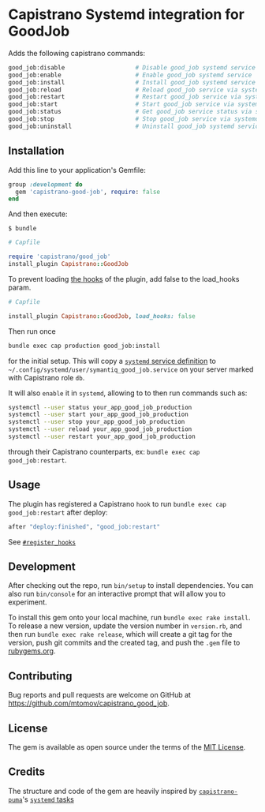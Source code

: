 # Capistrano Systemd integration for GoodJob

Adds the following capistrano commands:

```sh
good_job:disable                    # Disable good_job systemd service
good_job:enable                     # Enable good_job systemd service
good_job:install                    # Install good_job systemd service
good_job:reload                     # Reload good_job service via systemd
good_job:restart                    # Restart good_job service via systemd
good_job:start                      # Start good_job service via systemd
good_job:status                     # Get good_job service status via systemd
good_job:stop                       # Stop good_job service via systemd
good_job:uninstall                  # Uninstall good_job systemd service
```


## Installation

Add this line to your application's Gemfile:

```ruby
group :development do
  gem 'capistrano-good-job', require: false
end
```

And then execute:

    $ bundle

```ruby
# Capfile

require 'capistrano/good_job'
install_plugin Capistrano::GoodJob
```

To prevent loading [the hooks](lib/capistrano/good_job.rb) of the plugin, add false to the load_hooks param.
```ruby
# Capfile

install_plugin Capistrano::GoodJob, load_hooks: false
```

Then run once

```sh
bundle exec cap production good_job:install
```

for the initial setup. This will copy a [`systemd` service definition](lib/capistrano/templates/good_job.service.erb) to `~/.config/systemd/user/symantiq_good_job.service` on your server marked with Capistrano role `db`.

It will also `enable` it in `systemd`, allowing to to then run commands such as:

```sh
systemctl --user status your_app_good_job_production
systemctl --user start your_app_good_job_production
systemctl --user stop your_app_good_job_production
systemctl --user reload your_app_good_job_production
systemctl --user restart your_app_good_job_production
```

through their Capistrano counterparts, ex: `bundle exec cap good_job:restart`.

## Usage

The plugin has registered a Capistrano `hook` to run `bundle exec cap good_job:restart` after deploy:

```ruby
after "deploy:finished", "good_job:restart"
```

See [`#register_hooks`](lib/capistrano/good_job.rb)


## Development

After checking out the repo, run `bin/setup` to install dependencies. You can also run `bin/console` for an interactive prompt that will allow you to experiment.

To install this gem onto your local machine, run `bundle exec rake install`. To release a new version, update the version number in `version.rb`, and then run `bundle exec rake release`, which will create a git tag for the version, push git commits and the created tag, and push the `.gem` file to [rubygems.org](https://rubygems.org).

## Contributing

Bug reports and pull requests are welcome on GitHub at https://github.com/mtomov/capistrano_good_job.

## License

The gem is available as open source under the terms of the [MIT License](https://opensource.org/licenses/MIT).

## Credits

The structure and code of the gem are heavily inspired by [`capistrano-puma`](https://github.com/seuros/capistrano-puma)'s [`systemd` tasks](https://github.com/seuros/capistrano-puma/blob/master/lib/capistrano/tasks/systemd.rake)
